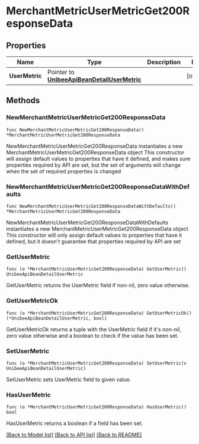 # MerchantMetricUserMetricGet200ResponseData

## Properties

Name | Type | Description | Notes
------------ | ------------- | ------------- | -------------
**UserMetric** | Pointer to [**UnibeeApiBeanDetailUserMetric**](UnibeeApiBeanDetailUserMetric.md) |  | [optional] 

## Methods

### NewMerchantMetricUserMetricGet200ResponseData

`func NewMerchantMetricUserMetricGet200ResponseData() *MerchantMetricUserMetricGet200ResponseData`

NewMerchantMetricUserMetricGet200ResponseData instantiates a new MerchantMetricUserMetricGet200ResponseData object
This constructor will assign default values to properties that have it defined,
and makes sure properties required by API are set, but the set of arguments
will change when the set of required properties is changed

### NewMerchantMetricUserMetricGet200ResponseDataWithDefaults

`func NewMerchantMetricUserMetricGet200ResponseDataWithDefaults() *MerchantMetricUserMetricGet200ResponseData`

NewMerchantMetricUserMetricGet200ResponseDataWithDefaults instantiates a new MerchantMetricUserMetricGet200ResponseData object
This constructor will only assign default values to properties that have it defined,
but it doesn't guarantee that properties required by API are set

### GetUserMetric

`func (o *MerchantMetricUserMetricGet200ResponseData) GetUserMetric() UnibeeApiBeanDetailUserMetric`

GetUserMetric returns the UserMetric field if non-nil, zero value otherwise.

### GetUserMetricOk

`func (o *MerchantMetricUserMetricGet200ResponseData) GetUserMetricOk() (*UnibeeApiBeanDetailUserMetric, bool)`

GetUserMetricOk returns a tuple with the UserMetric field if it's non-nil, zero value otherwise
and a boolean to check if the value has been set.

### SetUserMetric

`func (o *MerchantMetricUserMetricGet200ResponseData) SetUserMetric(v UnibeeApiBeanDetailUserMetric)`

SetUserMetric sets UserMetric field to given value.

### HasUserMetric

`func (o *MerchantMetricUserMetricGet200ResponseData) HasUserMetric() bool`

HasUserMetric returns a boolean if a field has been set.


[[Back to Model list]](../README.md#documentation-for-models) [[Back to API list]](../README.md#documentation-for-api-endpoints) [[Back to README]](../README.md)


